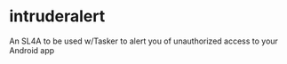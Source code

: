 intruderalert
=============

An SL4A to be used w/Tasker to alert you of unauthorized access to your Android app
